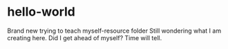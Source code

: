 # hello-world
Brand new trying to teach myself-resource folder
Still wondering what I am creating here. Did I get ahead of myself? Time will tell. 
